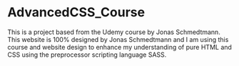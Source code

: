 # AdvancedCSS_Course

This is a project based from the Udemy course by Jonas Schmedtmann. This website is 100% designed by Jonas Schmedtmann and I am using this course and website design to enhance my understanding of pure HTML and CSS using the preprocessor scripting language SASS.
